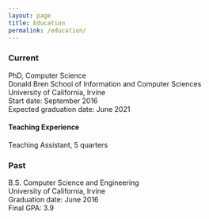 ```yaml
---
layout: page
title: Education
permalink: /education/
---
```


### Current
PhD, Computer Science  
Donald Bren School of Information and Computer Sciences  
University of California, Irvine  
Start date: September 2016  
Expected graduation date: June 2021

#### Teaching Experience
Teaching Assistant, 5 quarters

### Past
B.S. Computer Science and Engineering  
University of California, Irvine  
Graduation date: June 2016  
Final GPA: 3.9
